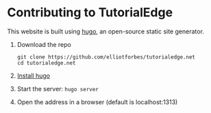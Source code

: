 Contributing to TutorialEdge
=============================

This website is built using [hugo](https://gohugo.io/), an open-source static
site generator.

1. Download the repo

   ```
   git clone https://github.com/elliotforbes/tutorialedge.net
   cd tutorialedge.net
   ```

2. [Install hugo](https://gohugo.io/getting-started/installing/)

3. Start the server: `hugo server`

4. Open the address in a browser (default is localhost:1313)
